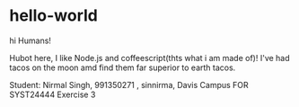 # hello-world
hi Humans!

Hubot here, I like Node.js and coffeescript(thts what i am made of)!
I've had tacos on the moon amd find them far superior to earth tacos.

Student: Nirmal Singh, 991350271 , sinnirma, Davis Campus FOR SYST24444 Exercise 3
